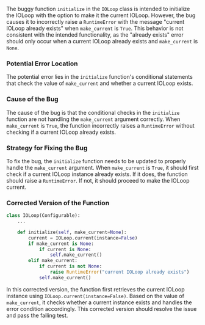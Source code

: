 The buggy function `initialize` in the `IOLoop` class is intended to initialize the IOLoop with the option to make it the current IOLoop. However, the bug causes it to incorrectly raise a `RuntimeError` with the message "current IOLoop already exists" when `make_current` is `True`. This behavior is not consistent with the intended functionality, as the "already exists" error should only occur when a current IOLoop already exists and `make_current` is `None`.

### Potential Error Location
The potential error lies in the `initialize` function's conditional statements that check the value of `make_current` and whether a current IOLoop exists.

### Cause of the Bug
The cause of the bug is that the conditional checks in the `initialize` function are not handling the `make_current` argument correctly. When `make_current` is `True`, the function incorrectly raises a `RuntimeError` without checking if a current IOLoop already exists.

### Strategy for Fixing the Bug
To fix the bug, the `initialize` function needs to be updated to properly handle the `make_current` argument. When `make_current` is `True`, it should first check if a current IOLoop instance already exists. If it does, the function should raise a `RuntimeError`. If not, it should proceed to make the IOLoop current.

### Corrected Version of the Function
```python
class IOLoop(Configurable):
    ... 

    def initialize(self, make_current=None):
        current = IOLoop.current(instance=False)
        if make_current is None:
            if current is None:
                self.make_current()
        elif make_current:
            if current is not None:
                raise RuntimeError("current IOLoop already exists")
            self.make_current()
```
In this corrected version, the function first retrieves the current IOLoop instance using `IOLoop.current(instance=False)`. Based on the value of `make_current`, it checks whether a current instance exists and handles the error condition accordingly. This corrected version should resolve the issue and pass the failing test.